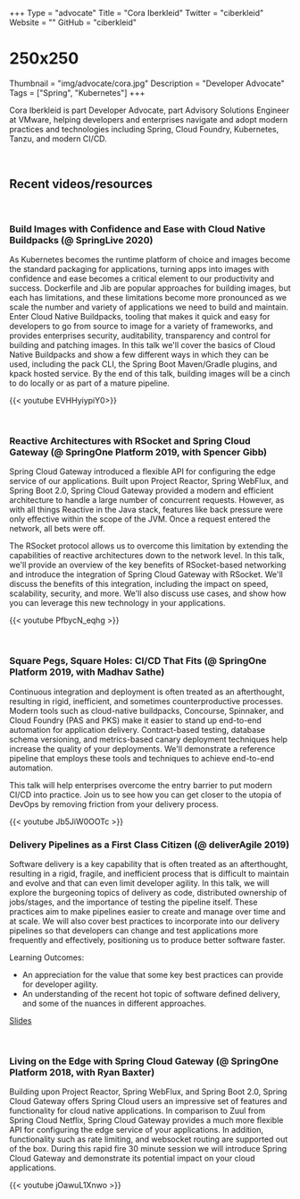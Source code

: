 +++
Type = "advocate"
Title = "Cora Iberkleid"
Twitter = "ciberkleid"
Website = ""
GitHub = "ciberkleid"
# 250x250
Thumbnail = "img/advocate/cora.jpg"
Description = "Developer Advocate"
Tags = ["Spring", "Kubernetes"]
+++

Cora Iberkleid is part Developer Advocate, part Advisory Solutions Engineer at VMware, helping developers and enterprises navigate and adopt modern practices and technologies including Spring, Cloud Foundry, Kubernetes, Tanzu, and modern CI/CD.

<!--more-->

&nbsp;
## Recent videos/resources

&nbsp;
### Build Images with Confidence and Ease with Cloud Native Buildpacks (@ SpringLive 2020)

As Kubernetes becomes the runtime platform of choice and images become the standard packaging for applications, turning apps into images with confidence and ease becomes a critical element to our productivity and success. Dockerfile and Jib are popular approaches for building images, but each has limitations, and these limitations become more pronounced as we scale the number and variety of applications we need to build and maintain. Enter Cloud Native Buildpacks, tooling that makes it quick and easy for developers to go from source to image for a variety of frameworks, and provides enterprises security, auditability, transparency and control for building and patching images. In this talk we'll cover the basics of Cloud Native Buildpacks and show a few different ways in which they can be used, including the pack CLI, the Spring Boot Maven/Gradle plugins, and kpack hosted service. By the end of this talk, building images will be a cinch to do locally or as part of a mature pipeline.

{{< youtube EVHHyiypiY0>}}

&nbsp;
### Reactive Architectures with RSocket and Spring Cloud Gateway (@ SpringOne Platform 2019, with Spencer Gibb)

Spring Cloud Gateway introduced a flexible API for configuring the edge service of our applications. Built upon Project Reactor, Spring WebFlux, and Spring Boot 2.0, Spring Cloud Gateway provided a modern and efficient architecture to handle a large number of concurrent requests. However, as with all things Reactive in the Java stack, features like back pressure were only effective within the scope of the JVM. Once a request entered the network, all bets were off. 

The RSocket protocol allows us to overcome this limitation by extending the capabilities of reactive architectures down to the network level. In this talk, we'll provide an overview of the key benefits of RSocket-based networking and introduce the integration of Spring Cloud Gateway with RSocket. We'll discuss the benefits of this integration, including the impact on speed, scalability, security, and more. We'll also discuss use cases, and show how you can leverage this new technology in your applications.

{{< youtube PfbycN_eqhg >}}

&nbsp;
### Square Pegs, Square Holes: CI/CD That Fits (@ SpringOne Platform 2019, with Madhav Sathe)

Continuous integration and deployment is often treated as an afterthought, resulting in rigid, inefficient, and sometimes counterproductive processes. Modern tools such as cloud-native buildpacks, Concourse, Spinnaker, and Cloud Foundry (PAS and PKS) make it easier to stand up end-to-end automation for application delivery. Contract-based testing, database schema versioning, and metrics-based canary deployment techniques help increase the quality of your deployments. We'll demonstrate a reference pipeline that employs these tools and techniques to achieve end-to-end automation.

This talk will help enterprises overcome the entry barrier to put modern CI/CD into practice. Join us to see how you can get closer to the utopia of DevOps by removing friction from your delivery process.

{{< youtube Jb5JiW0OOTc >}}

### Delivery Pipelines as a First Class Citizen (@ deliverAgile 2019)

Software delivery is a key capability that is often treated as an afterthought, resulting in a rigid, fragile, and inefficient process that is difficult to maintain and evolve and that can even limit developer agility. In this talk, we will explore the burgeoning topics of delivery as code, distributed ownership of jobs/stages, and the importance of testing the pipeline itself. These practices aim to make pipelines easier to create and manage over time and at scale. We will also cover best practices to incorporate into our delivery pipelines so that developers can change and test applications more frequently and effectively, positioning us to produce better software faster.

Learning Outcomes:
- An appreciation for the value that some key best practices can provide for developer agility.
- An understanding of the recent hot topic of software defined delivery, and some of the nuances in different approaches.

[Slides](https://submissions-production.s3.amazonaws.com/attachments/attachments/000/005/779/original/Delivery%20Pipelines%20as%20a%20First%20Class%20Citizen.pdf?X-Amz-Algorithm=AWS4-HMAC-SHA256&X-Amz-Credential=AKIAIKK35CR3V3P7N25A%2F20200430%2Fus-east-1%2Fs3%2Faws4_request&X-Amz-Date=20200430T192447Z&X-Amz-Expires=600&X-Amz-SignedHeaders=host&X-Amz-Signature=e4bdd10fe490b79266ced2e87a71c0944a0a9f2481e6e0d3bbdcf117d3df3860)

&nbsp;
### Living on the Edge with Spring Cloud Gateway (@ SpringOne Platform 2018, with Ryan Baxter)

Building upon Project Reactor, Spring WebFlux, and Spring Boot 2.0, Spring Cloud Gateway offers Spring Cloud users an impressive set of features and functionality for cloud native applications. In comparison to Zuul from Spring Cloud Netflix, Spring Cloud Gateway provides a much more flexible API for configuring the edge service of your applications. In addition, functionality such as rate limiting, and websocket routing are supported out of the box. During this rapid fire 30 minute session we will introduce Spring Cloud Gateway and demonstrate its potential impact on your cloud applications.

{{< youtube jOawuL1Xnwo >}}
&nbsp;
&nbsp;
&nbsp;
